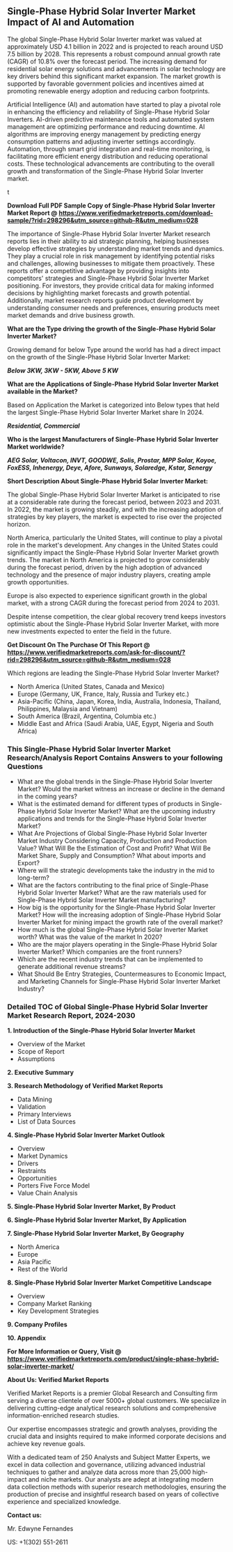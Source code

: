 <h2>Single-Phase Hybrid Solar Inverter Market Impact of AI and Automation</h2><p>The global Single-Phase Hybrid Solar Inverter market was valued at approximately USD 4.1 billion in 2022 and is projected to reach around USD 7.5 billion by 2028. This represents a robust compound annual growth rate (CAGR) of 10.8% over the forecast period. The increasing demand for residential solar energy solutions and advancements in solar technology are key drivers behind this significant market expansion. The market growth is supported by favorable government policies and incentives aimed at promoting renewable energy adoption and reducing carbon footprints.</p><p>Artificial Intelligence (AI) and automation have started to play a pivotal role in enhancing the efficiency and reliability of Single-Phase Hybrid Solar Inverters. AI-driven predictive maintenance tools and automated system management are optimizing performance and reducing downtime. AI algorithms are improving energy management by predicting energy consumption patterns and adjusting inverter settings accordingly. Automation, through smart grid integration and real-time monitoring, is facilitating more efficient energy distribution and reducing operational costs. These technological advancements are contributing to the overall growth and transformation of the Single-Phase Hybrid Solar Inverter market.</p>t</p><p id="" class=""><strong>Download Full PDF Sample Copy of Single-Phase Hybrid Solar Inverter Market Report @ <a href="https://www.verifiedmarketreports.com/download-sample/?rid=298296&utm_source=github-R&utm_medium=028" target="_blank">https://www.verifiedmarketreports.com/download-sample/?rid=298296&utm_source=github-R&utm_medium=028</a></strong></p><p>The importance of&nbsp;Single-Phase Hybrid Solar Inverter Market research reports lies in their ability to aid strategic planning, helping businesses develop effective strategies by understanding market trends and dynamics. They play a crucial role in risk management by identifying potential risks and challenges, allowing businesses to mitigate them proactively. These reports offer a competitive advantage by providing insights into competitors' strategies and Single-Phase Hybrid Solar Inverter Market positioning. For investors, they provide critical data for making informed decisions by highlighting market forecasts and growth potential. Additionally, market research reports guide product development by understanding consumer needs and preferences, ensuring products meet market demands and drive business growth.</p><p><strong>What are the&nbsp;Type driving the growth of the Single-Phase Hybrid Solar Inverter Market?</strong></p><p id="" class="">Growing demand for below Type around the world has had a direct impact on the growth of the Single-Phase Hybrid Solar Inverter Market:</p><em><strong>Below 3KW, 3KW - 5KW, Above 5 KW</strong></em></p><strong>What are the&nbsp;Applications&nbsp;of Single-Phase Hybrid Solar Inverter Market available in the Market?</strong></p><p id="" class="">Based on Application the Market is categorized into Below types that held the largest Single-Phase Hybrid Solar Inverter Market share In 2024.</p><em><strong>Residential, Commercial</strong></em></p><strong>Who is the largest Manufacturers of Single-Phase Hybrid Solar Inverter Market worldwide?</strong></p><p><em><strong>AEG Solar, Voltacon, INVT, GOODWE, Solis, Prostar, MPP Solar, Koyoe, FoxESS, Inhenergy, Deye, Afore, Sunways, Solaredge, Kstar, Senergy</strong></em></p><p id="" class=""><strong>Short Description About Single-Phase Hybrid Solar Inverter Market:</strong></p><p>The global Single-Phase Hybrid Solar Inverter Market is anticipated to rise at a considerable rate during the forecast period, between 2023 and 2031. In 2022, the market is growing steadily, and with the increasing adoption of strategies by key players, the market is expected to rise over the projected horizon.</p><p>North America, particularly the United States, will continue to play a pivotal role in the market's development. Any changes in the United States could significantly impact the Single-Phase Hybrid Solar Inverter Market growth trends. The market in North America is projected to grow considerably during the forecast period, driven by the high adoption of advanced technology and the presence of major industry players, creating ample growth opportunities.</p><p>Europe is also expected to experience significant growth in the global market, with a strong CAGR during the forecast period from 2024 to 2031.</p><p>Despite intense competition, the clear global recovery trend keeps investors optimistic about the Single-Phase Hybrid Solar Inverter Market, with more new investments expected to enter the field in the future.</p><p id="" class=""><strong>Get Discount On The Purchase Of This Report @ <a href="https://www.verifiedmarketreports.com/ask-for-discount/?rid=298296&utm_source=github-R&utm_medium=028" target="_blank">https://www.verifiedmarketreports.com/ask-for-discount/?rid=298296&utm_source=github-R&utm_medium=028</a></strong></p>Which regions are leading the Single-Phase Hybrid Solar Inverter Market?</p><ul><li>North America (United States, Canada and Mexico)</li><li>Europe (Germany, UK, France, Italy, Russia and Turkey etc.)</li><li>Asia-Pacific (China, Japan, Korea, India, Australia, Indonesia, Thailand, Philippines, Malaysia and Vietnam)</li><li>South America (Brazil, Argentina, Columbia etc.)</li><li>Middle East and Africa (Saudi Arabia, UAE, Egypt, Nigeria and South Africa)</li></ul><h3 id="" class="">This Single-Phase Hybrid Solar Inverter Market Research/Analysis Report Contains Answers to your following Questions</h3><ul><li>What are the global trends in the Single-Phase Hybrid Solar Inverter Market? Would the market witness an increase or decline in the demand in the coming years?</li><li>What is the estimated demand for different types of products in Single-Phase Hybrid Solar Inverter Market? What are the upcoming industry applications and trends for the Single-Phase Hybrid Solar Inverter Market?</li><li>What Are Projections of Global Single-Phase Hybrid Solar Inverter Market Industry Considering Capacity, Production and Production Value? What Will Be the Estimation of Cost and Profit? What Will Be Market Share, Supply and Consumption? What about imports and Export?</li><li>Where will the strategic developments take the industry in the mid to long-term?</li><li>What are the factors contributing to the final price of Single-Phase Hybrid Solar Inverter Market? What are the raw materials used for Single-Phase Hybrid Solar Inverter Market manufacturing?</li><li>How big is the opportunity for the Single-Phase Hybrid Solar Inverter Market? How will the increasing adoption of Single-Phase Hybrid Solar Inverter Market for mining impact the growth rate of the overall market?</li><li>How much is the global Single-Phase Hybrid Solar Inverter Market worth? What was the value of the market In 2020?</li><li>Who are the major players operating in the Single-Phase Hybrid Solar Inverter Market? Which companies are the front runners?</li><li>Which are the recent industry trends that can be implemented to generate additional revenue streams?</li><li>What Should Be Entry Strategies, Countermeasures to Economic Impact, and Marketing Channels for Single-Phase Hybrid Solar Inverter Market Industry?</li></ul><h3 id="" class="">Detailed TOC of Global Single-Phase Hybrid Solar Inverter Market Research Report, 2024-2030</h3><p id="" class=""><strong>1. Introduction of the Single-Phase Hybrid Solar Inverter Market</strong></p><ul><li>Overview of the Market</li><li>Scope of Report</li><li>Assumptions</li></ul><p id="" class=""><strong>2. Executive Summary</strong></p><p id="" class=""><strong>3. Research Methodology of Verified Market Reports</strong></p><ul><li>Data Mining</li><li>Validation</li><li>Primary Interviews</li><li>List of Data Sources</li></ul><p id="" class=""><strong>4. Single-Phase Hybrid Solar Inverter Market Outlook</strong></p><ul><li>Overview</li><li>Market Dynamics</li><li>Drivers</li><li>Restraints</li><li>Opportunities</li><li>Porters Five Force Model</li><li>Value Chain Analysis</li></ul><p id="" class=""><strong>5. Single-Phase Hybrid Solar Inverter Market, By Product</strong></p><p id="" class=""><strong>6. Single-Phase Hybrid Solar Inverter Market, By Application</strong></p><p id="" class=""><strong>7. Single-Phase Hybrid Solar Inverter Market, By Geography</strong></p><ul><li>North America</li><li>Europe</li><li>Asia Pacific</li><li>Rest of the World</li></ul><p id="" class=""><strong>8. Single-Phase Hybrid Solar Inverter Market Competitive Landscape</strong></p><ul><li>Overview</li><li>Company Market Ranking</li><li>Key Development Strategies</li></ul><p id="" class=""><strong>9. Company Profiles</strong></p><p id="" class=""><strong>10. Appendix</strong></p><p id="" class=""><strong>For More Information or Query, Visit @ <a href="https://www.verifiedmarketreports.com/product/single-phase-hybrid-solar-inverter-market/" target="_blank">https://www.verifiedmarketreports.com/product/single-phase-hybrid-solar-inverter-market/</a></strong></p><p id="" class=""><strong>About Us: Verified Market Reports</strong></p><p id="" class="">Verified Market Reports is a premier Global Research and Consulting firm serving a diverse clientele of over 5000+ global customers. We specialize in delivering cutting-edge analytical research solutions and comprehensive information-enriched research studies.</p><p id="" class="">Our expertise encompasses strategic and growth analyses, providing the crucial data and insights required to make informed corporate decisions and achieve key revenue goals.</p><p id="" class="">With a dedicated team of 250 Analysts and Subject Matter Experts, we excel in data collection and governance, utilizing advanced industrial techniques to gather and analyze data across more than 25,000 high-impact and niche markets. Our analysts are adept at integrating modern data collection methods with superior research methodologies, ensuring the production of precise and insightful research based on years of collective experience and specialized knowledge.</p><p id="" class=""><strong>Contact us:</strong></p><p id="" class="">Mr. Edwyne Fernandes</p><p id="" class="">US: +1(302) 551-2611</p>